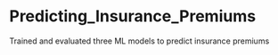 # Predicting_Insurance_Premiums
Trained and evaluated three ML models to predict insurance premiums
